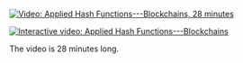[![Video: Applied Hash Functions---Blockchains, 28 minutes][vid]][img]

[vid]: https://youtu.be/nCYIvLw5jls
[img]: https://img.youtube.com/vi/nCYIvLw5jls/hqdefault.jpg

[![Interactive video: Applied Hash Functions---Blockchains][fbf]][img]

[fbf]: https://eu.feedbackfruits.com/courses/activity-course/290a8dc5-7dac-467b-8333-4b594ac5043e

The video is 28 minutes long.

